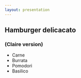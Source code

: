 ```yaml
---
layout: presentation
---
```


## Hamburger delicacato
### (Claire version)

- Carne
- Burrata
- Pomodori
- Basilico
